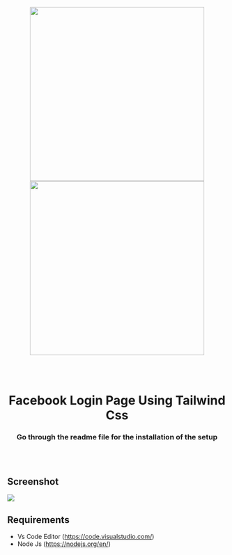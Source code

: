 <p align="center"><a href="https://facebook.com" target="_blank"><img src="https://github.com/90-HAQ/facebook_login_page_tailwind/blob/master/facebook.svg" width="400">
</a><a href="https://tailwindcss.com/" target="_blank"><img src="https://github.com/90-HAQ/facebook_login_page_tailwind/blob/master/tailwind_css.svg" width="400">
</a></p>


<br><br>

<h1 align="center">Facebook Login Page Using Tailwind Css</h1>
<h3 align="center">Go through the readme file for the installation of the setup</h3>

<br><br>

## Screenshot

<img src="https://github.com/90-HAQ/facebook_login_page_tailwind/blob/master/facebook_login_page.png">


## Requirements

 - Vs Code Editor (https://code.visualstudio.com/)
 - Node Js (https://nodejs.org/en/)
 


